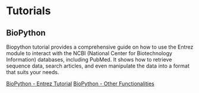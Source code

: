 # Tutorials
## BioPython
Biopython tutorial provides a comprehensive guide on how to use the Entrez module to interact with the NCBI (National Center for Biotechnology Information) databases, including PubMed. It shows how to retrieve sequence data, search articles, and even manipulate the data into a format that suits your needs.

[BioPython - Entrez Tutorial](https://github.com/nsangani/Independent-projects/blob/main/BioPython%20-%20Entrez.py) </n>
[BioPython - Other Functionalities](https://github.com/nsangani/Independent-projects/blob/main/Biopython_functionalities.py)

